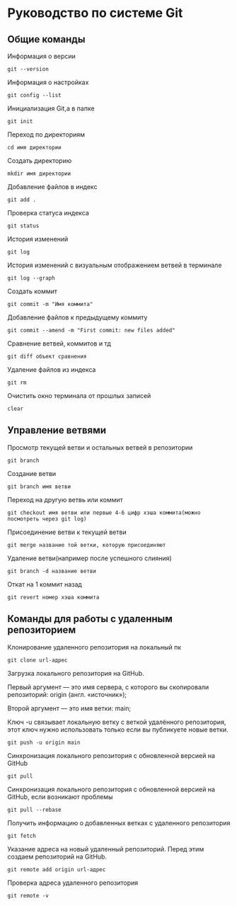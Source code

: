 # Руководство по системе Git 

## Общие команды 

Информация о версии

```
git --version 
```

Информация о настройках

```
git config --list
```

Инициализация Git,а в папке 

```
git init
```
Переход по директориям 

```
cd имя директории
```
Создать директорию 

```
mkdir имя директории
```

Добавление файлов в индекс

```
git add . 
```

Проверка статуса индекса

```
git status
```

История изменений

```
git log
```

История изменений c визуальным отображением ветвей в терминале 

```
git log --graph
```

Создать коммит

```
git commit -m "Имя коммита"
```

Добавление файлов к предыдущему коммиту

```
git commit --amend -m "First commit: new files added"
```

Сравнение ветвей, коммитов и тд

```
git diff объект сравнения
```

Удаление файлов из индекса

```
git rm
```

Очистить окно терминала от прошлых записей

```
clear
```

## Управление ветвями

Просмотр текущей ветви и остальных ветвей в репозитории

```
git branch
```

Создание ветви

```
git branch имя ветви
```

Переход на другую ветвь или коммит

```
git checkout имя ветви или первые 4-6 цифр хэша коммита(можно посмотреть через git log)
```

Присоединение ветви к текущей ветви

```
git merge название той ветки, которую присоединяют
```

Удаление ветви(например после успешного слияния)

```
git branch -d название ветви
```

Откат на 1 коммит назад

```
git revert номер хэша коммита
```

## Команды для работы с удаленным репозиторием 

Клонирование удаленного репозитория на локальный пк

```
git clone url-адрес
```

Загрузка локального репозитория на GitHub.

Первый аргумент — это имя сервера, с которого вы скопировали репозиторий: origin (англ. «источник»);

Второй аргумент — это имя ветки: main;

Ключ -u связывает локальную ветку с веткой удалённого репозитория, этот ключ нужно использовать только если вы публикуете новые ветки.

```
git push -u origin main 
```
Синхронизация локального репозитория с обновленной версией на GitHub

```
git pull 
```

Синхронизация локального репозитория с обновленной версией на GitHub, если возникают проблемы

```
git pull --rebase
```

Получить информацию о добавленных ветках с удаленного репозитория 

```
git fetch
```

Указание адреса на новый удаленный репозиторий. Перед этим создаем репозиторий на GitHub. 

```
git remote add origin url-адрес
```

Проверка адреса удаленного репозитория 

```
git remote -v
```